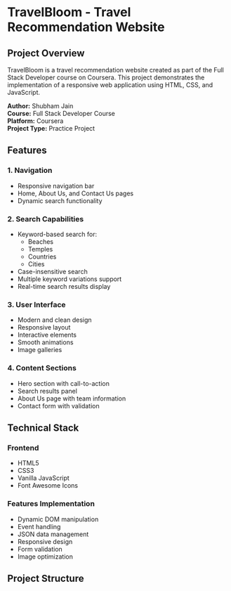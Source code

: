 # TravelBloom - Travel Recommendation Website

## Project Overview
TravelBloom is a travel recommendation website created as part of the Full Stack Developer course on Coursera. This project demonstrates the implementation of a responsive web application using HTML, CSS, and JavaScript.

**Author:** Shubham Jain  
**Course:** Full Stack Developer Course  
**Platform:** Coursera  
**Project Type:** Practice Project

## Features

### 1. Navigation
- Responsive navigation bar
- Home, About Us, and Contact Us pages
- Dynamic search functionality

### 2. Search Capabilities
- Keyword-based search for:
  - Beaches
  - Temples
  - Countries
  - Cities
- Case-insensitive search
- Multiple keyword variations support
- Real-time search results display

### 3. User Interface
- Modern and clean design
- Responsive layout
- Interactive elements
- Smooth animations
- Image galleries

### 4. Content Sections
- Hero section with call-to-action
- Search results panel
- About Us page with team information
- Contact form with validation

## Technical Stack

### Frontend
- HTML5
- CSS3
- Vanilla JavaScript
- Font Awesome Icons

### Features Implementation
- Dynamic DOM manipulation
- Event handling
- JSON data management
- Responsive design
- Form validation
- Image optimization

## Project Structure 